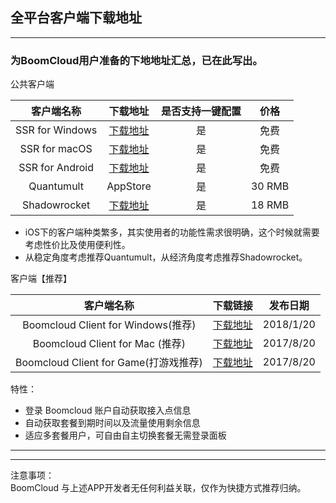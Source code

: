 ## 全平台客户端下载地址

---

### 为BoomCloud用户准备的下地地址汇总，已在此写出。

公共客户端

| 客户端名称 | 下载地址 | 是否支持一键配置 | 价格 |
| :---: | :---: | :---: | :---: |
| SSR for Windows | [下载地址](https://cdn-for-boomcloud.b0.upaiyun.com/download/ShadowsocksR.7z) | 是 | 免费 |
| SSR for macOS | [下载地址](https://cdn-for-boomcloud.b0.upaiyun.com/download/ssr-mac.dmg) | 是 | 免费 |
| SSR for Android | [下载地址](https://cdn-for-boomcloud.b0.upaiyun.com/download/ssr-android.apk) | 是 | 免费 |
| Quantumult | AppStore | 是 | 30 RMB |
| Shadowrocket | [下载地址](https://itunes.apple.com/cn/app/shadowrocket/id932747118?mt=8) | 是 | 18 RMB |


* iOS下的客户端种类繁多，其实使用者的功能性需求很明确，这个时候就需要考虑性价比及使用便利性。  
* 从稳定角度考虑推荐Quantumult，从经济角度考虑推荐Shadowrocket。

客户端【推荐】

| 客户端名称 | 下载链接 |  发布日期  |
| :---: | :---: |:---: |
| Boomcloud Client for Windows(推荐) | [下载地址](https://cdn-for-boomcloud.b0.upaiyun.com/download/BoomCloud-win.2.0.7z) | 2018/1/20 |
| Boomcloud Client for Mac (推荐)| [下载地址](https://cdn-for-boomcloud.b0.upaiyun.com/download/BoomCloud_V1.6.dmg) | 2017/8/20 |
| Boomcloud Client for Game(打游戏推荐) | [下载地址](https://cdn-for-boomcloud.b0.upaiyun.com/download/Boomcloud加速器2.1.7z) |2017/8/20 |

特性：  
* 登录 Boomcloud 账户自动获取接入点信息
* 自动获取套餐到期时间以及流量使用剩余信息 
* 适应多套餐用户，可自由自主切换套餐无需登录面板   
---
---
注意事项：  
BoomCloud 与上述APP开发者无任何利益关联，仅作为快捷方式推荐归纳。



